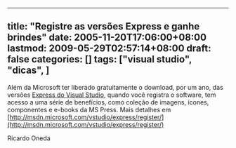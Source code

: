 
---
title: "Registre as versões Express e ganhe brindes"
date: 2005-11-20T17:06:00+08:00
lastmod: 2009-05-29T02:57:14+08:00
draft: false
categories: []
tags: ["visual studio", "dicas", ]
---


Além da Microsoft ter liberado gratuitamente o download, por um ano, das versões [Express do Visual Studio](http://msdn.microsoft.com/vstudio/express/), quando você registra o software, tem acesso a uma série de benefícios, como coleção de imagens, ícones, componentes e e-books da MS Press. Mais detalhes em [http://msdn.microsoft.com/vstudio/express/register/](http://msdn.microsoft.com/vstudio/express/register/)

Ricardo Oneda

